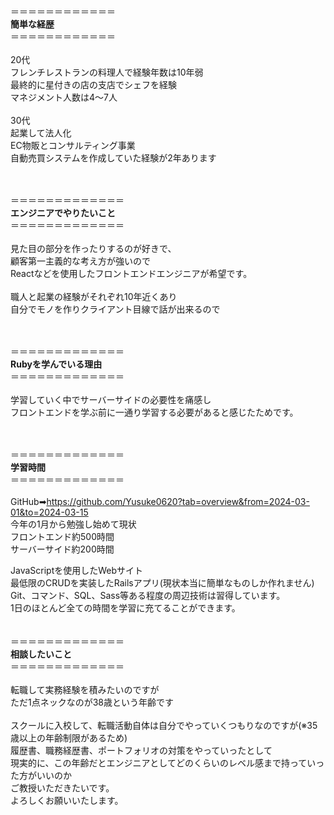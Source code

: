 ＝＝＝＝＝＝＝＝＝＝＝＝<br>
**簡単な経歴**<br>
＝＝＝＝＝＝＝＝＝＝＝＝<br><br>
20代<br>
フレンチレストランの料理人で経験年数は10年弱<br>
最終的に星付きの店の支店でシェフを経験<br>
マネジメント人数は4～7人<br>
<br>
30代<br>
起業して法人化<br>
EC物販とコンサルティング事業<br>
自動売買システムを作成していた経験が2年あります<br>
<br><br>

＝＝＝＝＝＝＝＝＝＝＝＝＝<br>
**エンジニアでやりたいこと**<br>
＝＝＝＝＝＝＝＝＝＝＝＝＝<br><br>
見た目の部分を作ったりするのが好きで、<br>
顧客第一主義的な考え方が強いので<br>
Reactなどを使用したフロントエンドエンジニアが希望です。<br>
<br>
職人と起業の経験がそれぞれ10年近くあり<br>
自分でモノを作りクライアント目線で話が出来るので<br>

<br><br>
＝＝＝＝＝＝＝＝＝＝＝＝＝<br>
**Rubyを学んでいる理由**<br>
＝＝＝＝＝＝＝＝＝＝＝＝＝<br><br>
学習していく中でサーバーサイドの必要性を痛感し<br>
フロントエンドを学ぶ前に一通り学習する必要があると感じたためです。<br>

<br><br>
＝＝＝＝＝＝＝＝＝＝＝＝＝<br>
**学習時間**<br>
＝＝＝＝＝＝＝＝＝＝＝＝＝<br><br>
GitHub➡https://github.com/Yusuke0620?tab=overview&from=2024-03-01&to=2024-03-15<br>
今年の1月から勉強し始めて現状<br>
フロントエンド約500時間<br>
サーバーサイド約200時間<br>

JavaScriptを使用したWebサイト<br>
最低限のCRUDを実装したRailsアプリ(現状本当に簡単なものしか作れません)<br>
Git、コマンド、SQL、Sass等ある程度の周辺技術は習得しています。<br>
1日のほとんど全ての時間を学習に充てることができます。<br>
<br><br>
＝＝＝＝＝＝＝＝＝＝＝＝＝<br>
**相談したいこと**<br>
＝＝＝＝＝＝＝＝＝＝＝＝＝<br><br>
転職して実務経験を積みたいのですが<br>
ただ1点ネックなのが38歳という年齢です<br>
<br>
スクールに入校して、転職活動自体は自分でやっていくつもりなのですが(※35歳以上の年齢制限があるため)<br>
履歴書、職務経歴書、ポートフォリオの対策をやっていったとして<br>
現実的に、この年齢だとエンジニアとしてどのくらいのレベル感まで持っていった方がいいのか<br>
ご教授いただきたいです。<br>
よろしくお願いいたします。
